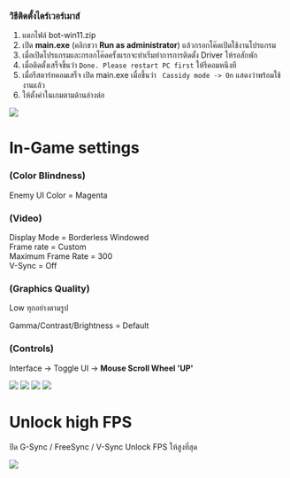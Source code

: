 ### วิธีติดตั้งไดร์เวอร์เมาส์ 

1. แตกไฟล์ bot-win11.zip
2. เปิด __main.exe__ (คลิกขวา __Run as administrator__) แล้วกรอกโค๊ดเปิดใช้งานโปรแกรม
3. เมื่อเปิดโปรแกรมและกรอกโค๊ดครั้งแรกจะทำเริ่มทำการการติดตั้ง Driver ให้รอสักพัก
4. เมื่อติดตั้งเสร็จขึ้นว่า ```Done. Please restart PC first``` ให้รีคอมหนึงที
5. เมื่อรีสตาร์ทคอมเสร็จ เปิด main.exe เมื่อขึ้นว่า ``` Cassidy mode -> On``` แสดงว่าพร้อมใช้งานแล้ว
6. ให้ตั้งค่าในเกมตามด้านล่างต่อ

![](https://media.discordapp.net/attachments/1033371424972349440/1033398532129959987/unknown.png)

# In-Game settings

### (Color Blindness) <br />
Enemy UI Color  =  Magenta

### (Video) <br />
Display Mode = Borderless Windowed <br />
Frame rate = Custom <br />
Maximum Frame Rate = 300 <br />
V-Sync = Off

### (Graphics Quality) <br />
Low ทุกอย่างตามรูป

Gamma/Contrast/Brightness = Default

### (Controls) <br />
Interface -> Toggle UI -> __Mouse Scroll Wheel 'UP'__

![](https://i.imgur.com/INbk0xj.png)
![](https://i.imgur.com/zkeczgN.png)
![](https://i.imgur.com/BC0bRWu.png)
![](https://media.discordapp.net/attachments/1034460902608617593/1046945759599276103/image.png?width=1083&height=609)

# Unlock high FPS

ปิด G-Sync / FreeSync / V-Sync Unlock FPS ให้สูงที่สุด

![](https://media.discordapp.net/attachments/1034460902608617593/1050150180055433256/image.png?width=791&height=609)

